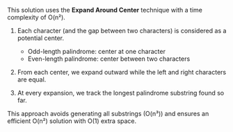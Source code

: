 This solution uses the **Expand Around Center** technique with a time complexity of O(n²).

1. Each character (and the gap between two characters) is considered as a potential center.
    - Odd-length palindrome: center at one character
    - Even-length palindrome: center between two characters

2. From each center, we expand outward while the left and right characters are equal.

3. At every expansion, we track the longest palindrome substring found so far.

This approach avoids generating all substrings (O(n³)) and ensures an efficient O(n²) solution with O(1) extra space.
